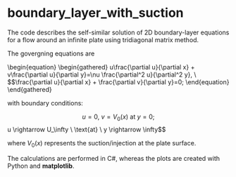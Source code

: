 # boundary_layer_with_suction
The code describes the self-similar solution of 2D boundary-layer equations for a flow around an infinite plate using tridiagonal matrix method.

The govergning equations are  

\begin{equation}
\begin{gathered}
u\frac{\partial u}{\partial x} + v\frac{\partial u}{\partial y}=\nu \frac{\partial^2 u}{\partial^2 y}, \\
$$\frac{\partial u}{\partial x} + \frac{\partial v}{\partial y}=0;
\end{equation}
\end{gathered}

with boundary conditions:

$$u = 0, \ v=V_0(x) \ \text{at} \ y=0;
$$ u \rightarrow U_\infty \ \text{at} \  y \rightarrow \infty$$

where $V_0(x)$ represents the suction/injection at the plate surface. 

The calculations are performed in C#, whereas the plots are created with Python and **matplotlib**.


